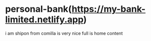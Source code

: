 # personal-bank(https://my-bank-limited.netlify.app)
 

 i am shipon from comilla is very nice full is home content
